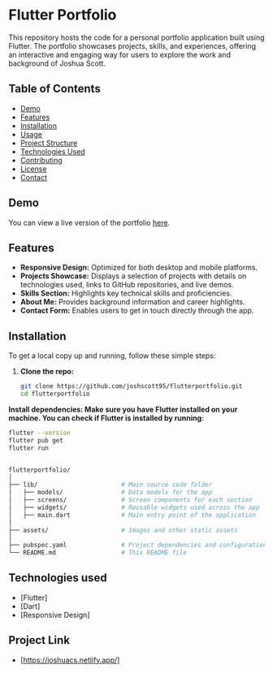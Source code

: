 # Flutter Portfolio

This repository hosts the code for a personal portfolio application built using Flutter. The portfolio showcases projects, skills, and experiences, offering an interactive and engaging way for users to explore the work and background of Joshua Scott.

## Table of Contents

- [Demo](#demo)
- [Features](#features)
- [Installation](#installation)
- [Usage](#usage)
- [Project Structure](#project-structure)
- [Technologies Used](#technologies-used)
- [Contributing](#contributing)
- [License](#license)
- [Contact](#contact)

## Demo

You can view a live version of the portfolio [here](https://joshuacs.netlify.app).

## Features

- **Responsive Design:** Optimized for both desktop and mobile platforms.
- **Projects Showcase:** Displays a selection of projects with details on technologies used, links to GitHub repositories, and live demos.
- **Skills Section:** Highlights key technical skills and proficiencies.
- **About Me:** Provides background information and career highlights.
- **Contact Form:** Enables users to get in touch directly through the app.

## Installation

To get a local copy up and running, follow these simple steps:

1. **Clone the repo:**
   ```bash
   git clone https://github.com/joshscott95/flutterportfolio.git
   cd flutterportfolio
**Install dependencies: Make sure you have Flutter installed on your machine. You can check if Flutter is installed by running:**
```bash
flutter --version
flutter pub get
flutter run


flutterportfolio/
│
├── lib/                       # Main source code folder
│   ├── models/                # Data models for the app
│   ├── screens/               # Screen components for each section
│   ├── widgets/               # Reusable widgets used across the app
│   ├── main.dart              # Main entry point of the application
│
├── assets/                    # Images and other static assets
│
├── pubspec.yaml               # Project dependencies and configuration
└── README.md                  # This README file
```
## Technologies used

- [Flutter]
- [Dart]
- [Responsive Design]

## Project Link
- [https://joshuacs.netlify.app/]
